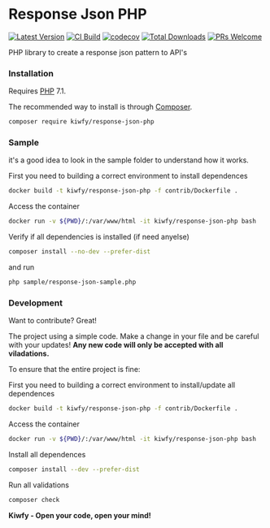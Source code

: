 # Response Json PHP

[![Latest Version](https://img.shields.io/packagist/v/kiwfy/response-json-php?style=flat-square&label=Latest%20Version)](https://github.com/kiwfy/response-json-php/releases)
[![CI Build](https://img.shields.io/circleci/build/github/kiwfy/response-json-php/master?label=CI%20Build&token=34d8b3820b7229d742897f0a6982ced5bf6a99c8)](https://github.com/kiwfy/response-json-php)
[![codecov](https://codecov.io/gh/kiwfy/response-json-php/branch/master/graph/badge.svg?token=O47QIGFACQ&label=Codecov)](https://codecov.io/gh/kiwfy/response-json-php)
[![Total Downloads](https://img.shields.io/packagist/dt/kiwfy/response-json-php.svg?style=flat-square&label=Total%20Downloads)](https://packagist.org/packages/kiwfy/response-json-php)
[![PRs Welcome](https://img.shields.io/badge/PRs-welcome-brightgreen.svg?style=flat-square&label=PRs%20Welcome)](http://makeapullrequest.com)

PHP library to create a response json pattern to API's

### Installation

Requires [PHP](https://php.net) 7.1.

The recommended way to install is through [Composer](https://getcomposer.org/).

```sh
composer require kiwfy/response-json-php
```

### Sample

it's a good idea to look in the sample folder to understand how it works.

First you need to building a correct environment to install dependences
```sh
docker build -t kiwfy/response-json-php -f contrib/Dockerfile .
```

Access the container
```sh
docker run -v ${PWD}/:/var/www/html -it kiwfy/response-json-php bash
```

Verify if all dependencies is installed (if need anyelse)
```sh
composer install --no-dev --prefer-dist
```

and run
```sh
php sample/response-json-sample.php
```

### Development

Want to contribute? Great!

The project using a simple code.
Make a change in your file and be careful with your updates!
**Any new code will only be accepted with all viladations.**

To ensure that the entire project is fine:

First you need to building a correct environment to install/update all dependences
```sh
docker build -t kiwfy/response-json-php -f contrib/Dockerfile .
```

Access the container
```sh
docker run -v ${PWD}/:/var/www/html -it kiwfy/response-json-php bash
```

Install all dependences
```sh
composer install --dev --prefer-dist
```

Run all validations
```sh
composer check
```

**Kiwfy - Open your code, open your mind!**
